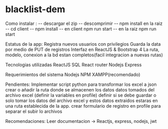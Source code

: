 # blacklist-dem
Como instalar :
-- descargar el zip
-- descomprimir
-- npm install en la raiz
-- cd client
-- npm install
-- en client npm run start
-- en la raiz npm run start


Estatus de la app:
  Registra nuevos usuarios con privilegios
  Guarda la data por medio de PUT de registros
  Interfaz en ReactJS & Bootstrap 4
  La ruta, modelo, conexion a la bd estan completos(facil integracion a nuevas rutas)
 
 Tecnologias utilizadas
   ReactJS
   SQL
   React router
   Nodejs
   Express
   
 Requerimientos del sistema
  Nodejs
  NPM
  XAMPP(recomendado)
  
  
 Pendientes:
  Implementar script python para transformar los excel a json
  crear o añadir la ruta donde se almacenen los datos datos tomados del archivo excel (definir la variables en profile)
  definir si se debe guardar o solo tomar los datos del archivo excel y estos datos extraidos estaras en una ruta establecida de la app.
  crear formulario de registro en profile para separar el subir lo archivos 
  
 Recomendaciones:
  Leer documentacion -> Reactjs, express, nodejs, jwt
  
  
